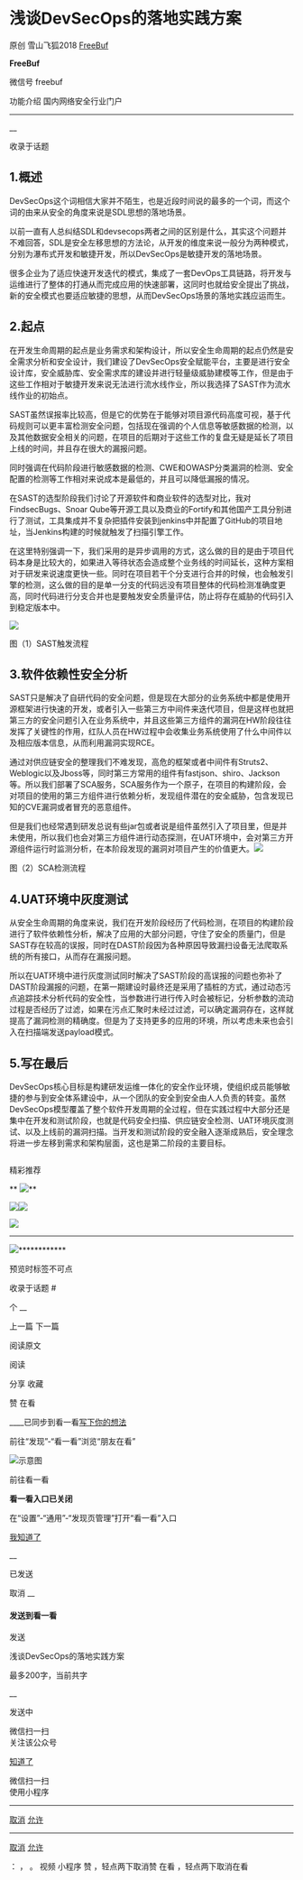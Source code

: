 #  浅谈DevSecOps的落地实践方案

原创 雪山飞狐2018  [ FreeBuf ](javascript:void\(0\);)

**FreeBuf** ![]()

微信号 freebuf

功能介绍 国内网络安全行业门户

____

__

收录于话题

## 1.概述

DevSecOps这个词相信大家并不陌生，也是近段时间说的最多的一个词，而这个词的由来从安全的角度来说是SDL思想的落地场景。

以前一直有人总纠结SDL和devsecops两者之间的区别是什么，其实这个问题并不难回答，SDL是安全左移思想的方法论，从开发的维度来说一般分为两种模式，分别为瀑布式开发和敏捷开发，所以DevSecOps是敏捷开发的落地场景。

很多企业为了适应快速开发迭代的模式，集成了一套DevOps工具链路，将开发与运维进行了整体的打通从而完成应用的快速部署，这同时也就给安全提出了挑战，新的安全模式也要适应敏捷的思想，从而DevSecOps场景的落地实践应运而生。

## 2.起点

在开发生命周期的起点是业务需求和架构设计，所以安全生命周期的起点仍然是安全需求分析和安全设计，我们建设了DevSecOps安全赋能平台，主要是进行安全设计库，安全威胁库、安全需求库的建设并进行轻量级威胁建模等工作，但是由于这些工作相对于敏捷开发来说无法进行流水线作业，所以我选择了SAST作为流水线作业的初始点。

SAST虽然误报率比较高，但是它的优势在于能够对项目源代码高度可视，基于代码规则可以更丰富检测安全问题，包括现在强调的个人信息等敏感数据的检测，以及其他数据安全相关的问题，在项目的后期对于这些工作的复盘无疑是延长了项目上线的时间，并且存在很大的漏报问题。

同时强调在代码阶段进行敏感数据的检测、CWE和OWASP分类漏洞的检测、安全配置的检测等工作相对来说成本是最低的，并且可以降低漏报的情况。

在SAST的选型阶段我们讨论了开源软件和商业软件的选型对比，我对FindsecBugs、Snoar
Qube等开源工具以及商业的Fortify和其他国产工具分别进行了测试，工具集成并不复杂把插件安装到jenkins中并配置了GitHub的项目地址，当Jenkins构建的时候就触发了扫描引擎工作。

在这里特别强调一下，我们采用的是异步调用的方式，这么做的目的是由于项目代码本身是比较大的，如果进入等待状态会造成整个业务线的时间延长，这种方案相对于研发来说速度更快一些。同时在项目若干个分支进行合并的时候，也会触发引擎的检测，这么做的目的是单一分支的代码远没有项目整体的代码检测准确度更高，同时代码进行分支合并也是要触发安全质量评估，防止将存在威胁的代码引入到稳定版本中。

![](http://hk-proxy.gitwarp.com/https://raw.githubusercontent.com/tuchuang9/tc1/refs/heads/main/public/20210913115524.png)

图（1）SAST触发流程

## 3.软件依赖性安全分析

SAST只是解决了自研代码的安全问题，但是现在大部分的业务系统中都是使用开源框架进行快速的开发，或者引入一些第三方中间件来迭代项目，但是这样也就把第三方的安全问题引入在业务系统中，并且这些第三方组件的漏洞在HW阶段往往发挥了关键性的作用，红队人员在HW过程中会收集业务系统使用了什么中间件以及相应版本信息，从而利用漏洞实现RCE。

通过对供应链安全的整理我们不难发现，高危的框架或者中间件有Struts2、Weblogic以及Jboss等，同时第三方常用的组件有fastjson、shiro、Jackson等。所以我们部署了SCA服务，SCA服务作为一个原子，在项目的构建阶段，会对项目的使用的第三方组件进行依赖分析，发现组件潜在的安全威胁，包含发现已知的CVE漏洞或者冒充的恶意组件。

但是我们也经常遇到研发总说有些jar包或者说是组件虽然引入了项目里，但是并未使用，所以我们也会对第三方组件进行动态探测，在UAT环境中，会对第三方开源组件运行时监测分析，在本阶段发现的漏洞对项目产生的价值更大。![](http://hk-proxy.gitwarp.com/https://raw.githubusercontent.com/tuchuang9/tc1/refs/heads/main/public/20210913115526.png)

图（2）SCA检测流程

## 4.UAT环境中灰度测试

从安全生命周期的角度来说，我们在开发阶段经历了代码检测，在项目的构建阶段进行了软件依赖性分析，解决了应用的大部分问题，守住了安全的质量门，但是SAST存在较高的误报，同时在DAST阶段因为各种原因导致漏扫设备无法爬取系统的所有接口，从而存在漏报问题。

所以在UAT环境中进行灰度测试同时解决了SAST阶段的高误报的问题也弥补了DAST阶段漏报的问题，在第一期建设时最终还是采用了插桩的方式，通过动态污点追踪技术分析代码的安全性，当参数进行进行传入时会被标记，分析参数的流动过程是否经历了过滤，如果在污点汇聚时未经过过滤，可以确定漏洞存在，这样就提高了漏洞检测的精确度。但是为了支持更多的应用的环境，所以考虑未来也会引入在扫描端发送payload模式。

## 5.写在最后

DevSecOps核心目标是构建研发运维一体化的安全作业环境，使组织成员能够敏捷的参与到安全体系建设中，从一个团队的安全到安全由人人负责的转变。虽然DevSecOps模型覆盖了整个软件开发周期的全过程，但在实践过程中大部分还是集中在开发和测试阶段，也就是代码安全扫描、供应链安全检测、UAT环境灰度测试、以及上线前的漏洞扫描。当开发和测试阶段的安全融入逐渐成熟后，安全理念将进一步左移到需求和架构层面，这也是第二阶段的主要目标。  

![]()

  

精彩推荐

  
  
  
  
 **
**![](http://hk-proxy.gitwarp.com/https://raw.githubusercontent.com/tuchuang9/tc1/refs/heads/main/public/20210913115527.png)****  

[![](http://hk-proxy.gitwarp.com/https://raw.githubusercontent.com/tuchuang9/tc1/refs/heads/main/public/20210913115528.png)](https://mp.weixin.qq.com/s?__biz=Mzg2MTAwNzg1Ng==&mid=2247486547&idx=1&sn=a00edc620c7544082211e20fccd8d85c&scene=21#wechat_redirect)[![](http://hk-proxy.gitwarp.com/https://raw.githubusercontent.com/tuchuang9/tc1/refs/heads/main/public/20210913115529.png)](https://mp.weixin.qq.com/s?__biz=Mzg2MTAwNzg1Ng==&mid=2247486526&idx=1&sn=eed63efee990d4a02bc4b372b6091a6b&scene=21#wechat_redirect)

[![](http://hk-proxy.gitwarp.com/https://raw.githubusercontent.com/tuchuang9/tc1/refs/heads/main/public/20210913115530.png)](https://mp.weixin.qq.com/s?__biz=Mzg2MTAwNzg1Ng==&mid=2247486511&idx=1&sn=6c1acd17753d6be1014d10579a1902b4&scene=21#wechat_redirect)

 ** ** ** ** ** **
**![](http://hk-proxy.gitwarp.com/https://raw.githubusercontent.com/tuchuang9/tc1/refs/heads/main/public/20210913115531.png)**************

预览时标签不可点

收录于话题 #

个 __

上一篇 下一篇

阅读原文

阅读

分享 收藏

赞 在看

____已同步到看一看[写下你的想法](javascript:;)

前往“发现”-“看一看”浏览“朋友在看”

![示意图](//res.wx.qq.com/mmbizwap/zh_CN/htmledition/images/pic/appmsg/pic_like_comment55871f.png)

前往看一看

**看一看入口已关闭**

在“设置”-“通用”-“发现页管理”打开“看一看”入口

[我知道了](javascript:;)

__

已发送

取消 __

####  发送到看一看

发送

浅谈DevSecOps的落地实践方案

最多200字，当前共字

__

发送中

微信扫一扫  
关注该公众号

[知道了](javascript:;)

微信扫一扫  
使用小程序

****

[取消](javascript:void\(0\);) [允许](javascript:void\(0\);)

****

[取消](javascript:void\(0\);) [允许](javascript:void\(0\);)

： ， 。 视频 小程序 赞 ，轻点两下取消赞 在看 ，轻点两下取消在看

